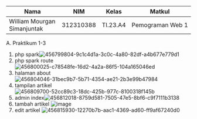 |Nama|NIM|Kelas|Matkul|
|----|---|-----|------|
|William Mourgan Simanjuntak|312310388|TI.23.A4|Pemograman Web 1|

A. Praktikum 1-3

1. php spark![456799804-9c1c4d1a-3c0c-4a80-82df-a4b677e779d1](https://github.com/user-attachments/assets/3fc1950b-16a0-42ab-aa54-b368e0282d06)
2. php spark route![456800025-c78548fe-16d2-4a2a-86f5-104a165046ed](https://github.com/user-attachments/assets/a29c8872-874a-4b01-8261-f16ae6a16637)
3. halaman about![456804046-31bec9b7-5b71-4354-ae21-2b3e99b47984](https://github.com/user-attachments/assets/5923e344-fa61-411c-8c0b-cce56e889f5d)
4. tampilan artikel![456809700-52cc89c3-18dc-425b-977c-8100318f145b](https://github.com/user-attachments/assets/3cd4f7ca-b26e-40c3-9c07-8549e06805fa)
5. admin index![456812018-8759d581-7505-47e5-8bf6-c9f7111b3138](https://github.com/user-attachments/assets/517b3a97-4da7-4622-bad7-8d7a3b460f7c)
6. tambah artikel ![image](https://github.com/user-attachments/assets/46401a06-ac2f-414a-9eb0-5a1b6e7c0af3)
7. edit artikel ![456815930-12270b7b-aac1-4369-ad60-ff9af67240d0](https://github.com/user-attachments/assets/2618c54b-bd40-4edc-87b6-6a123fc450e8)





